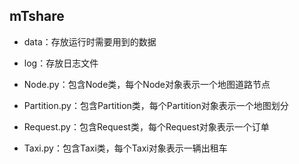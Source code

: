 ## mTshare

* data：存放运行时需要用到的数据

* log：存放日志文件
* Node.py：包含Node类，每个Node对象表示一个地图道路节点
* Partition.py：包含Partition类，每个Partition对象表示一个地图划分
* Request.py：包含Request类，每个Request对象表示一个订单
* Taxi.py：包含Taxi类，每个Taxi对象表示一辆出租车